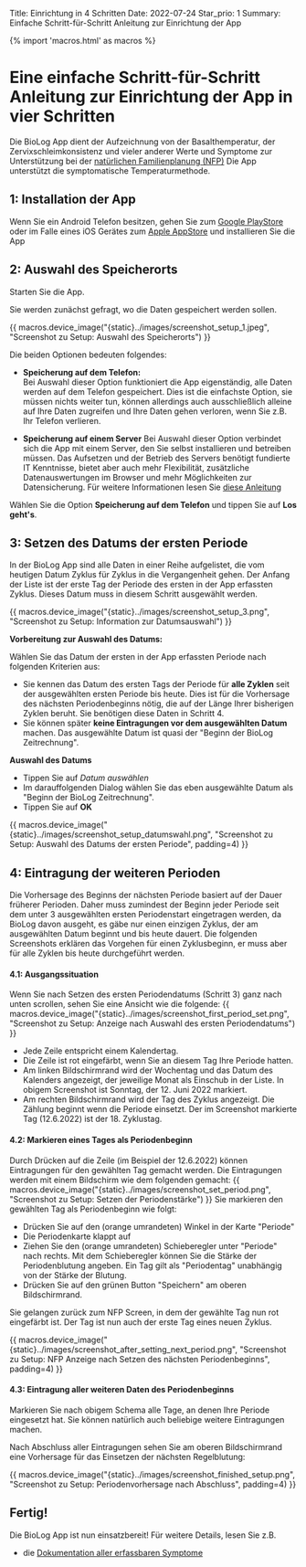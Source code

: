 Title: Einrichtung in 4 Schritten
Date: 2022-07-24
Star_prio: 1
Summary: Einfache Schritt-für-Schritt Anleitung zur Einrichtung der App

{% import 'macros.html' as macros %}
# Eine einfache Schritt-für-Schritt Anleitung zur Einrichtung der App in vier Schritten

Die BioLog App dient der Aufzeichnung von der Basalthemperatur, der Zervixschleimkonsistenz und vieler anderer Werte und Symptome zur Unterstützung bei der [natürlichen Familienplanung (NFP)](https://www.familienplanung.de/verhuetung/verhuetungsmethoden/natuerliche-methoden-der-familienplanung-nfp/) 
Die App unterstützt die symptomatische Temperaturmethode.

## 1: Installation der App
Wenn Sie ein Android Telefon besitzen, gehen Sie zum [Google PlayStore](https://play.Google.com) oder im Falle eines iOS Gerätes zum [Apple AppStore](https://store.Apple.com) und installieren Sie die App

## 2: Auswahl des Speicherorts

Starten Sie die App. 

Sie werden zunächst gefragt, wo die Daten gespeichert werden sollen.

{{ macros.device_image("{static}../images/screenshot_setup_1.jpeg", "Screenshot zu Setup: Auswahl des Speicherorts") }}

Die beiden Optionen bedeuten folgendes:

* **Speicherung auf dem Telefon:**   
    Bei Auswahl dieser Option funktioniert die App eigenständig, alle Daten werden auf dem Telefon gespeichert. Dies ist die einfachste Option, sie müssen nichts weiter tun, können allerdings auch ausschließlich alleine auf Ihre Daten zugreifen und Ihre Daten gehen verloren, wenn Sie z.B. Ihr Telefon verlieren.

* **Speicherung auf einem Server**
    Bei Auswahl dieser Option verbindet sich die App mit einem Server, den Sie selbst installieren und betreiben müssen. Das Aufsetzen und der Betrieb des Servers benötigt fundierte IT Kenntnisse, bietet aber auch mehr Flexibilität, zusätzliche Datenauswertungen im Browser und mehr Möglichkeiten zur Datensicherung. Für weitere Informationen lesen Sie [diese Anleitung]({filename}server-aufsetzen.md)   

Wählen Sie die Option **Speicherung auf dem Telefon** und tippen Sie auf **Los geht's**.

## 3: Setzen des Datums der ersten Periode

In der BioLog App sind alle Daten in einer Reihe aufgelistet, die vom heutigen Datum Zyklus für Zyklus in die Vergangenheit gehen. Der Anfang der Liste ist der erste Tag der Periode des ersten in der App erfassten Zyklus. Dieses Datum muss in diesem Schritt ausgewählt werden.

{{ macros.device_image("{static}../images/screenshot_setup_3.png", "Screenshot zu Setup: Information zur Datumsauswahl") }}

**Vorbereitung zur Auswahl des Datums:**

Wählen Sie das Datum der ersten in der App erfassten Periode nach folgenden Kriterien aus:

* Sie kennen das Datum des ersten Tags der Periode für **alle Zyklen** seit der ausgewählten ersten Periode bis heute. Dies ist für die Vorhersage des nächsten Periodenbeginns nötig, die auf der Länge Ihrer bisherigen Zyklen beruht. Sie benötigen diese Daten in Schritt 4.
* Sie können später **keine Eintragungen vor dem ausgewählten Datum** machen. Das ausgewählte Datum ist quasi der "Beginn der BioLog Zeitrechnung".

**Auswahl des Datums**

* Tippen Sie auf *Datum auswählen* 
* Im darauffolgenden Dialog wählen Sie das eben ausgewählte Datum als "Beginn der BioLog Zeitrechnung".
* Tippen Sie auf **OK** 

{{ macros.device_image("{static}../images/screenshot_setup_datumswahl.png", "Screenshot zu Setup: Auswahl des Datums der ersten Periode", padding=4) }}

## 4: Eintragung der weiteren Perioden

Die Vorhersage des Beginns der nächsten Periode basiert auf der Dauer früherer Perioden. Daher muss zumindest der Beginn jeder Periode seit dem unter 3 ausgewählten ersten Periodenstart eingetragen werden, da BioLog davon ausgeht, es gäbe nur einen einzigen Zyklus, der am ausgewählten Datum beginnt und bis heute dauert. Die folgenden Screenshots erklären das Vorgehen für einen Zyklusbeginn, er muss aber für alle Zyklen bis heute durchgeführt werden.

#### 4.1: Ausgangssituation

Wenn Sie nach Setzen des ersten Periodendatums (Schritt 3) ganz nach unten scrollen, sehen Sie eine Ansicht wie die folgende:
{{ macros.device_image("{static}../images/screenshot_first_period_set.png", "Screenshot zu Setup: Anzeige nach Auswahl des ersten Periodendatums") }}

* Jede Zeile entspricht einem Kalendertag.
* Die Zeile ist rot eingefärbt, wenn Sie an diesem Tag Ihre Periode hatten.
* Am linken Bildschirmrand wird der Wochentag und das Datum des Kalenders angezeigt, der jeweilige Monat als Einschub in der Liste. In obigem Screenshot ist Sonntag, der 12. Juni 2022 markiert.  
* Am rechten Bildschirmrand wird der Tag des Zyklus angezeigt. Die Zählung beginnt wenn die Periode einsetzt. Der im Screenshot markierte Tag (12.6.2022) ist der 18. Zyklustag.

#### 4.2: Markieren eines Tages als Periodenbeginn

Durch Drücken auf die Zeile (im Beispiel der 12.6.2022) können Eintragungen für den gewählten Tag gemacht werden. Die Eintragungen werden mit einem Bildschirm wie dem folgenden gemacht:
{{ macros.device_image("{static}../images/screenshot_set_period.png", "Screenshot zu Setup: Setzen der Periodenstärke") }}
Sie markieren den gewählten Tag als Periodenbeginn wie folgt:

* Drücken Sie auf den (orange umrandeten) Winkel in der Karte "Periode"
* Die Periodenkarte klappt auf
* Ziehen Sie den (orange umrandeten) Schieberegler unter "Periode" nach rechts. Mit dem Schieberegler können Sie die Stärke der Periodenblutung angeben. Ein Tag gilt als "Periodentag" unabhängig von der Stärke der Blutung.
* Drücken Sie auf den grünen Button "Speichern" am oberen Bildschirmrand.

Sie gelangen zurück zum NFP Screen, in dem der gewählte Tag nun rot eingefärbt ist. Der Tag ist nun auch der erste Tag eines neuen Zyklus.

{{ macros.device_image("{static}../images/screenshot_after_setting_next_period.png", "Screenshot zu Setup: NFP Anzeige nach Setzen des nächsten Periodenbeginns", padding=4) }}

#### 4.3: Eintragung aller weiteren Daten des Periodenbeginns 
Markieren Sie nach obigem Schema alle Tage, an denen Ihre Periode eingesetzt hat. Sie können natürlich auch beliebige weitere Eintragungen machen. 

Nach Abschluss aller Eintragungen sehen Sie am oberen Bildschirmrand eine Vorhersage für das Einsetzen der nächsten Regelblutung:

{{ macros.device_image("{static}../images/screenshot_finished_setup.png", "Screenshot zu Setup: Periodenvorhersage nach Abschluss", padding=4) }}

## Fertig!

Die BioLog App ist nun einsatzbereit! Für weitere Details, lesen Sie z.B.

* die [Dokumentation aller erfassbaren Symptome]({filename}../benutzung/nfp_detail_screen_explanation.md)
